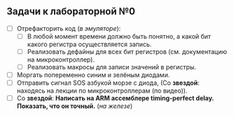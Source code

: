## Задачи к лабораторной №0
- [ ] Отрефакторить код (*в эмуляторе*):
	- [ ] В любой момент времени должно быть понятно, а какой бит какого регистра осуществляется запись.
	- [ ] Реализовать дефайны для всех бит регистров (см. документацию на микроконтроллер).
	- [ ] Реализовать макросы для записи значений в регистры.
- [ ] Моргать попеременно синим и зелёным диодами.
- [ ] Отправить сигнал SOS азбукой морзе с диода, (Со **звездой**: находясь на лекции по микроконтроллерам (по видео)).
- [ ] Со **звездой**: **Написать на ARM ассемблере timing-perfect delay. Показать, что он точный.** (*на железе*)
